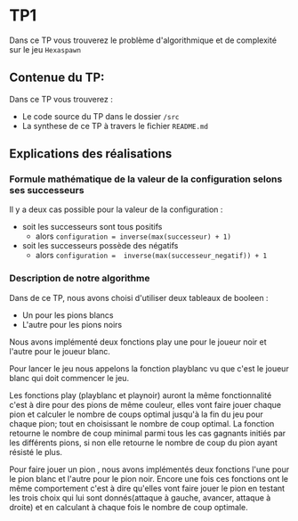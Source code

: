 # TP1 

Dans ce TP vous trouverez le problème d'algorithmique et de complexité sur le jeu `Hexaspawn`

## Contenue du TP:

Dans ce TP vous trouverez :

- Le code source du TP dans le dossier `/src`
- La synthese de ce TP à travers le fichier `README.md` 

## Explications des réalisations

### Formule mathématique de la valeur de la configuration selons ses successeurs

Il y a deux cas possible pour la valeur de la configuration : 

- soit les successeurs sont tous positifs
 	+ alors `configuration = inverse(max(successeur) + 1)`
- soit les successeurs possède des négatifs
	+ alors `configuration =  inverse(max(successeur_negatif)) + 1`
	
### Description de notre algorithme

Dans de ce TP, nous avons choisi d'utiliser deux tableaux de booleen : 
- Un pour les pions blancs
- L'autre pour les pions noirs

Nous avons implémenté deux fonctions play une pour le joueur noir et l'autre pour le joueur blanc.

Pour lancer le jeu nous appelons la fonction playblanc vu que c'est le joueur blanc qui doit commencer le jeu.

Les fonctions play (playblanc et playnoir) auront la même fonctionnalité  c'est à dire pour des pions de même couleur, elles vont faire jouer chaque pion et calculer le nombre de coups optimal jusqu'à la fin du jeu pour chaque pion; tout en choisissant le nombre de coup optimal. La fonction retourne le nombre de coup minimal parmi tous les cas gagnants initiés par les différents pions, si non elle retourne le nombre de coup du pion ayant résisté le plus.


Pour faire jouer un pion , nous avons implémentés deux fonctions l'une pour le pion blanc et l'autre pour le pion noir. Encore une fois ces fonctions ont le même comportement c'est à dire qu'elles vont faire jouer le pion en testant les trois choix qui lui sont donnés(attaque à gauche, avancer, attaque à droite) et en calculant à chaque fois le nombre de coup optimale.

 
